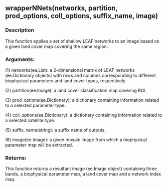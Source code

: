 ## wrapperNNets(networks, partition, prod_options, coll_options, suffix_name, image)
### Description
This function applies a set of shallow LEAF networks to an image based on a given land cover map covering the same region.
### Arguments:
(1) networks(ee.List): a 2-dimensional matrix of LEAF networks (ee.Dictionary objects) with rows and columns corresponding to different biophysical parameters and land cover types, respectively.

(2) partition(ee.Image): a land cover classification map covering ROI.

(3) prod_options(ee.Dictionary): a dictionary containing information related to a selected parameter type.

(4) coll_options(ee.Dictionary): a dictionary containing information related to a selected satellite type.

(5) suffix_name(string): a suffix name of outputs.

(6) image(ee.Image): a given mosaic image from which a biophysical parameter map will be extracted.
### Returns:
This function returns a resultant image (ee.Image object) containing three bands, a biophysical parameter map, a land cover map and a network index map. 
